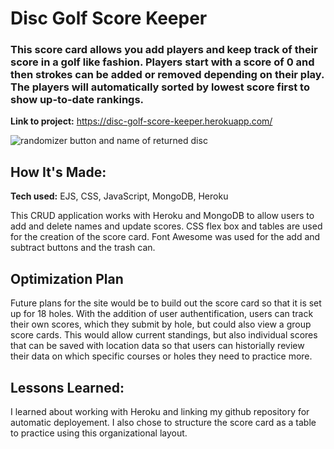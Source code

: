 # Disc Golf Score Keeper

### This score card allows you add players and keep track of their score in a golf like fashion. Players start with a score of 0 and then strokes can be added or removed depending on their play. The players will automatically sorted by lowest score first to show up-to-date rankings.

**Link to project:** https://disc-golf-score-keeper.herokuapp.com/

![randomizer button and name of returned disc](https://github.com/lfrendahl/DiscGolfScoreKeeper/commit/48726f3763d2beee8421c589bcb6ce591541bd47)

## How It's Made:

**Tech used:** EJS, CSS, JavaScript, MongoDB, Heroku

This CRUD application works with Heroku and MongoDB to allow users to add and delete names and update scores. CSS flex box and tables are used for the creation of the score card. Font Awesome was used for the add and subtract buttons and the trash can.

## Optimization Plan
Future plans for the site would be to build out the score card so that it is set up for 18 holes. With the addition of user authentification, users can track their own scores, which they submit by hole, but could also view a group score cards. This would allow current standings, but also individual scores that can be saved with location data so that users can historially review their data on which specific courses or holes they need to practice more.

## Lessons Learned:

I learned about working with Heroku and linking my github repository for automatic deployement. I also chose to structure the score card as a table to practice using this organizational layout. 
